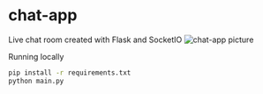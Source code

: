 # chat-app
Live chat room created with Flask and SocketIO
![chat-app picture](https://github.com/alwnraj/chat-app/assets/141786788/c6a2a68b-ead9-4a3e-8c72-89195c2686cb)

Running locally
```bash
pip install -r requirements.txt
python main.py
```

